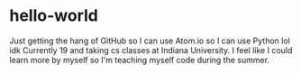 # hello-world
Just getting the hang of GitHub so I can use Atom.io so I can use Python lol idk
Currently 19 and taking cs classes at Indiana University. I feel like I could learn more
by myself so I'm teaching myself code during the summer.
